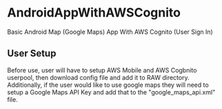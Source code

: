 # AndroidAppWithAWSCognito
Basic Android Map (Google Maps) App With AWS Cognito (User Sign In)

## User Setup
Before use, user will have to setup AWS Mobile and AWS Cogbnito userpool, then download config file and add it to RAW directory. Additionally, if the user would like to use google maps they will need to setup a Google Maps API Key and add that to the "google_maps_api.xml" file.
